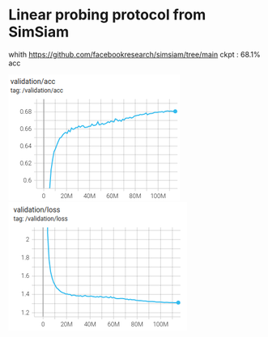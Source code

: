 # Linear probing protocol from SimSiam

whith https://github.com/facebookresearch/simsiam/tree/main ckpt : 68.1% acc

![plot](./acc_lp.png)
![plot](./loss_lp.png)

